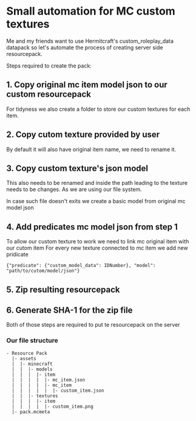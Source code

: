 # Small automation for MC custom textures
Me and my friends want to use Hermitcraft's custom_roleplay_data datapack so let's automate the process of creating server side resourcepack.

Steps required to create the pack:

## 1. Copy original mc item model json to our custom resourcepack
For tidyness we also create a folder to store our custom textures for each item.

## 2. Copy cutom texture provided by user
By default it will also have original item name, we need to rename it.

## 3. Copy custom texture's json model
This also needs to be renamed and inside the path leading to the texture needs to be changes.
As we are using our file system.

In case such file doesn't exits we create a basic model from original mc model json

## 4. Add predicates mc model json from step 1
To allow our custom texture to work we need to link mc original item with our cutom item
For every new texture connected to mc item we add new pridicate

`{"predicate": {"custom_model_data": IDNumber}, "model": "path/to/cutom/model/json"}`

## 5. Zip resulting resourcepack
## 6. Generate SHA-1 for the zip file
Both of those steps are required to put te resourcepack on the server


### Our file structure

```
- Resource Pack
  |- assets
  |  |- minecraft
  |  |  |- models
  |  |  |  |- item
  |  |  |  |  |- mc_item.json
  |  |  |  |  |- mc_item
  |  |  |  |  |  |- custom_item.json
  |  |  |- textures
  |  |  |  |- item
  |  |  |  |  |- custom_item.png
  |- pack.mcmeta
 ```
